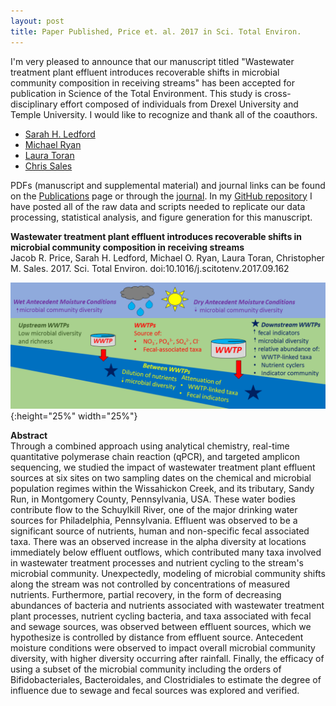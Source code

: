 ```yaml
---
layout: post
title: Paper Published, Price et. al. 2017 in Sci. Total Environ.
---
```


I'm very pleased to announce that our manuscript titled "Wastewater treatment plant effluent introduces recoverable shifts in microbial community composition in receiving streams" has been accepted for publication in Science of the Total Environment. This study is cross-disciplinary effort composed of individuals from Drexel University and Temple University. I would like to recognize and thank all of the coauthors.  

* [Sarah H. Ledford](http://sarahhledford.weebly.com/)  
* [Michael Ryan](http://drexel.edu/cae/contact/faculty/RyanMichael/)  
* [Laura Toran](https://sites.temple.edu/geotoran/)  
* [Chris Sales](http://microbes.cae.drexel.edu/)

PDFs (manuscript and supplemental material) and journal links can be found on the [Publications](https://jacobrprice.github.io/2-publications.html) page or through the [journal](http://www.sciencedirect.com/science/article/pii/S0048969717325111). In my [GitHub repository](https://github.com/JacobRPrice/WWTP_Impact_on_Stream) I have posted all of the raw data and scripts needed to replicate our data processing, statistical analysis, and figure generation for this manuscript.  

**Wastewater treatment plant effluent introduces recoverable shifts in microbial community composition in receiving streams**   
Jacob R. Price, Sarah H. Ledford, Michael O. Ryan, Laura Toran, Christopher M. Sales. 2017. Sci. Total Environ. doi:10.1016/j.scitotenv.2017.09.162   

![graphicalabstract](/assets/publications/GraphicalAbstract.tif){:height="25%" width="25%"}

**Abstract**  
Through a combined approach using analytical chemistry, real-time quantitative polymerase chain reaction (qPCR), and targeted amplicon sequencing, we studied the impact of wastewater treatment plant effluent sources at six sites on two sampling dates on the chemical and microbial population regimes within the Wissahickon Creek, and its tributary, Sandy Run, in Montgomery County, Pennsylvania, USA. These water bodies contribute flow to the Schuylkill River, one of the major drinking water sources for Philadelphia, Pennsylvania. Effluent was observed to be a significant source of nutrients, human and non-specific fecal associated taxa. There was an observed increase in the alpha diversity at locations immediately below effluent outflows, which contributed many taxa involved in wastewater treatment processes and nutrient cycling to the stream's microbial community. Unexpectedly, modeling of microbial community shifts along the stream was not controlled by concentrations of measured nutrients. Furthermore, partial recovery, in the form of decreasing abundances of bacteria and nutrients associated with wastewater treatment plant processes, nutrient cycling bacteria, and taxa associated with fecal and sewage sources, was observed between effluent sources, which we hypothesize is controlled by distance from effluent source. Antecedent moisture conditions were observed to impact overall microbial community diversity, with higher diversity occurring after rainfall. Finally, the efficacy of using a subset of the microbial community including the orders of Bifidobacteriales, Bacteroidales, and Clostridiales to estimate the degree of influence due to sewage and fecal sources was explored and verified.  